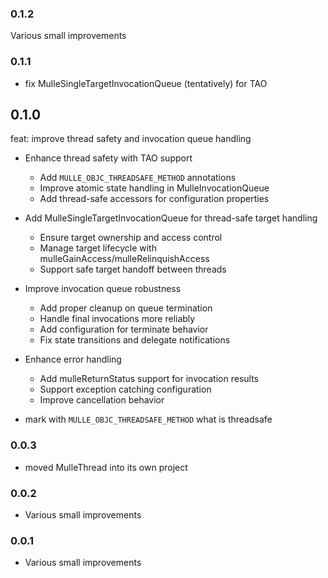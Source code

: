 ### 0.1.2

Various small improvements

### 0.1.1

* fix MulleSingleTargetInvocationQueue (tentatively) for TAO

## 0.1.0


feat: improve thread safety and invocation queue handling

* Enhance thread safety with TAO support
  - Add `MULLE_OBJC_THREADSAFE_METHOD` annotations
  - Improve atomic state handling in MulleInvocationQueue
  - Add thread-safe accessors for configuration properties

* Add MulleSingleTargetInvocationQueue for thread-safe target handling
  - Ensure target ownership and access control
  - Manage target lifecycle with mulleGainAccess/mulleRelinquishAccess
  - Support safe target handoff between threads

* Improve invocation queue robustness
  - Add proper cleanup on queue termination
  - Handle final invocations more reliably
  - Add configuration for terminate behavior
  - Fix state transitions and delegate notifications

* Enhance error handling
  - Add mulleReturnStatus support for invocation results
  - Support exception catching configuration
  - Improve cancellation behavior



* mark with `MULLE_OBJC_THREADSAFE_METHOD` what is threadsafe


### 0.0.3

* moved MulleThread into its own project

### 0.0.2

* Various small improvements

### 0.0.1

* Various small improvements

